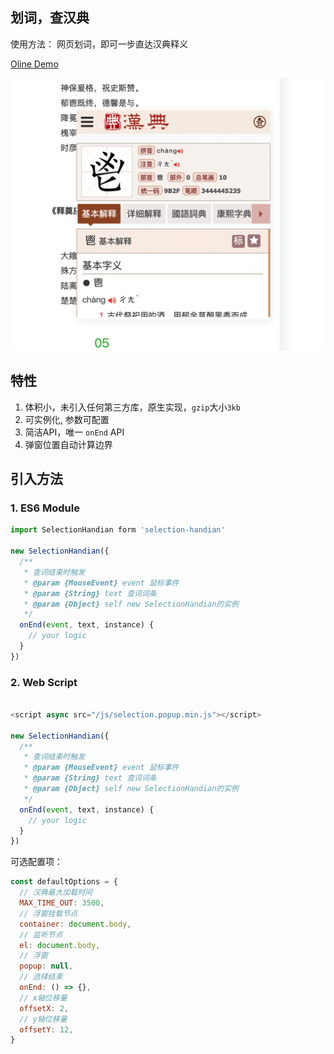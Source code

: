 ## 划词，查汉典
使用方法： 网页划词，即可一步直达汉典释义

[Oline Demo](https://medieval-china.github.io/2021/09/27/202109/28%E5%A4%9C%E8%AF%BB%E9%87%8A%E5%A5%A0%E8%AF%97%E3%80%82%E5%AD%94%E5%AD%90%E8%AF%9E%E8%BE%B0%E3%80%82/)

![示例图](docs/images/handian.png)


## 特性
1. 体积小，未引入任何第三方库，原生实现，`gzip`大小`3kb`
2. 可实例化, 参数可配置
3. 简洁API，唯一 `onEnd` API
4. 弹窗位置自动计算边界

## 引入方法

### 1. ES6 Module
```js
import SelectionHandian form 'selection-handian'

new SelectionHandian({
  /**
   * 查词结束时触发
   * @param {MouseEvent} event 鼠标事件
   * @param {String} text 查词词条
   * @param {Object} self new SelectionHandian的实例
   */
  onEnd(event, text, instance) {
    // your logic
  }
}) 

```

### 2. Web Script

```js

<script async src="/js/selection.popup.min.js"></script>

new SelectionHandian({
  /**
   * 查词结束时触发
   * @param {MouseEvent} event 鼠标事件
   * @param {String} text 查词词条
   * @param {Object} self new SelectionHandian的实例
   */
  onEnd(event, text, instance) {
    // your logic
  }
}) 

```

可选配置项：
```js
const defaultOptions = {
  // 汉典最大加载时间
  MAX_TIME_OUT: 3500,
  // 浮窗挂载节点
  container: document.body,
  // 监听节点
  el: document.body,
  // 浮窗
  popup: null,
  // 选择结束
  onEnd: () => {},
  // x轴位移量
  offsetX: 2,
  // y轴位移量
  offsetY: 12,
}
```